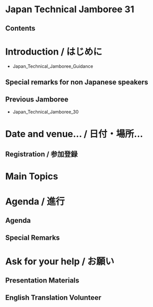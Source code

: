 # Japan Technical Jamboree 31
## Contents
# Introduction / はじめに
* Japan_Technical_Jamboree_Guidance
## Special remarks for non Japanese speakers
## Previous Jamboree
* Japan_Technical_Jamboree_30
# Date and venue... / 日付・場所...
## Registration / 参加登録
# Main Topics
# Agenda / 進行
## Agenda
## Special Remarks
# Ask for your help / お願い
## Presentation Materials
## English Translation Volunteer

